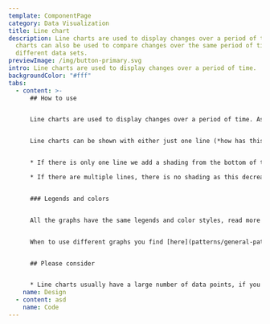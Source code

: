 ```yaml
---
template: ComponentPage
category: Data Visualization
title: Line chart
description: Line charts are used to display changes over a period of time. Line
  charts can also be used to compare changes over the same period of time for
  different data sets.
previewImage: /img/button-primary.svg
intro: Line charts are used to display changes over a period of time.
backgroundColor: "#fff"
tabs:
  - content: >-
      ## How to use


      Line charts are used to display changes over a period of time. As they are the go to charts for showing how value of a fund or stock has changed over time they are the most commonly used charts at Länsförsäkringar.


      Line charts can be shown with either just one line (*how has this fund's value changed over time?*) or several *(compare different funds over time*). The visual layout is somewhat different depending on whether you use one line or several:


      * If there is only one line we add a shading from the bottom of the chart to the top of the line.

      * If there are multiple lines, there is no shading as this decreases readability.


      ### Legends and colors


      All the graphs have the same legends and color styles, read more [here](/patterns/general-patterns/graphs-and-when-to-use-them#the-different-parts).


      When to use different graphs you find [here](patterns/general-patterns/graphs-and-when-to-use-them#type-of-graph).


      ## Please consider


      * Line charts usually have a large number of data points, if you only have a few - consider using a [bar chart](bar-chart) instead.
    name: Design
  - content: asd
    name: Code
---
```


